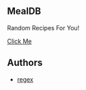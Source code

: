 
## MealDB

Random Recipes For You!

[Click Me](https://mealdb-project-production.up.railway.app/)
## Authors

- [regex](https://www.github.com/REGEX777)

